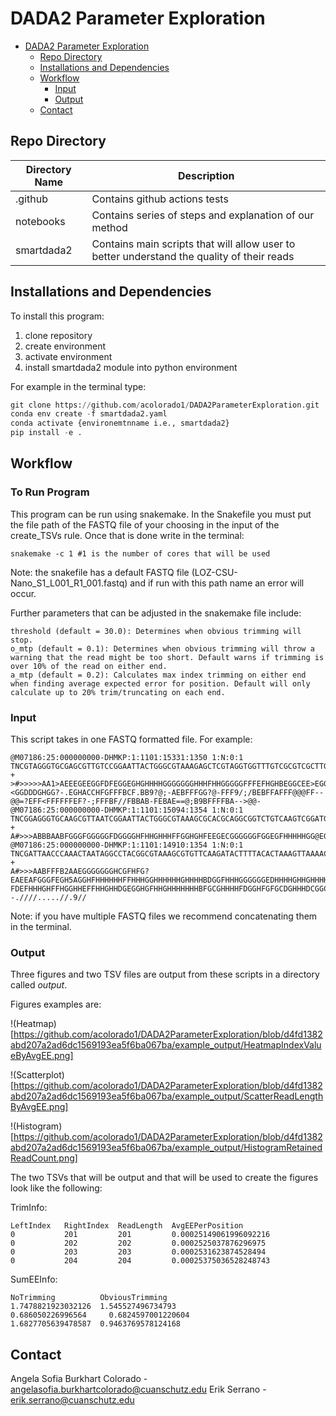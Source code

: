 # DADA2 Parameter Exploration
- [DADA2 Parameter Exploration](#dada2-parameter-exploration)
  - [Repo Directory](#repo-directory)
  - [Installations and Dependencies](#installations-and-dependencies)
  - [Workflow](#workflow)
    - [Input](#input)
    - [Output](#output)
  - [Contact](#contact)

## Repo Directory
|Directory Name|Description|
|---------------|-----------|
|.github| Contains github actions tests|
|notebooks| Contains series of steps and explanation of our method|
|smartdada2| Contains main scripts that will allow user to better understand the quality of their reads|

## Installations and Dependencies

To install this program: 

1. clone repository 
2. create environment 
3. activate environment 
4. install smartdada2 module into python environment 

For example in the terminal type: 

```python 
git clone https://github.com/acolorado1/DADA2ParameterExploration.git
conda env create -f smartdada2.yaml
conda activate {environemtnname i.e., smartdada2}
pip install -e .
```

## Workflow 

### To Run Program

This program can be run using snakemake. In the Snakefile you must put the file path of the FASTQ file of your choosing in the input of the create_TSVs rule. Once that is done write in the terminal: 

```
snakemake -c 1 #1 is the number of cores that will be used
```

Note: the snakefile has a default FASTQ file (LOZ-CSU-Nano_S1_L001_R1_001.fastq) and if run with this path name an error will occur. 

Further parameters that can be adjusted in the snakemake file include: 

```
threshold (default = 30.0): Determines when obvious trimming will stop.
o_mtp (default = 0.1): Determines when obvious trimming will throw a warning that the read might be too short. Default warns if trimming is over 10% of the read on either end. 
a_mtp (default = 0.2): Calculates max index trimming on either end when finding average expected error for position. Default will only calculate up to 20% trim/truncating on each end. 
```

### Input 

This script takes in one FASTQ formatted file. For example: 

```
@M07186:25:000000000-DHMKP:1:1101:15331:1350 1:N:0:1
TNCGTAGGGTGCGAGCGTTGTCCGGAATTACTGGGCGTAAAGAGCTCGTAGGTGGTTTGTCGCGTCGCTTGTGAAAGCCCGGGGCTTAACTCCGGGTCTGCAGGCGATACGGGCATAACTTGAGTGCTGTAGGGGAGACTGGAATTCCTGGTGTAGCGGTGGAATGCGCAGATATCAGGAGGAACACCGATGGCGAAGGCAGGTCTCTGGGCAGTAACTGACGCTGAGGAGCGAAAGCATGGGGAGCGAAC
+
>#>>>>>AA1>AEEEGEEGGFDFEGGEGHGHHHHGGGGGGGHHHFHHGGGGGFFFEFHGHBEGGCEE>EGGHHBBF1GGHGGGGGGHGHFHDHGGCBCGCGFH0EC/CGCGCGCGHEFCGHHGC=<GGDDDGHGG?-.EGHACCHFGFFFBCF.BB9?@;-AEBFFFGG?@-FFF9/;/BEBFFAFFF@@@FF--@@=?EFF<FFFFFFEF?-;FFFBF//FBBAB-FEBAE==@;B9BFFFFBA-->@@-
@M07186:25:000000000-DHMKP:1:1101:15094:1354 1:N:0:1
TNCGGAGGGTGCAAGCGTTAATCGGAATTACTGGGCGTAAAGCGCACGCAGGCGGTCTGTCAAGTCGGATGTGAAATCCCCGGGCTCAACCTGGGAACTGCATTCGAAACTGGCAGGCTAGAGTCTTGTAGAGGGGGGTAGAATTCCAGGTGTAGCGGTGAAATGCGTAGAGATCTGGAGGAATACCGGTGGCGAAGGCGGCCCCCTGGACAAAGACTGACGCTCAGGTGCGAAAGCGTGGGGAGCAAACA
+
A#>>>ABBBAABFGGGFGGGGGFDGGGGHFHHGHHHFFGGHGHFEEGECGGGGGGFGGEGFHHHHHGG@EGFGHFHHHHHGGGGGGHHFGHHHHGHHGHFHHHHHHHEE@GHHHHGGGHGHFGHHHHGHFHHHHGGGFFFFFFFFFFFFFFFFFFFFFFFFFFFFFFFFFFFFFFFFFFFFFFFFFFFFFFFFFFACDFAFFDAFFFFFFFFFFFFFFFFFFDDDDFFFFBFDDCFFFFFFFFFFFFFFFF
@M07186:25:000000000-DHMKP:1:1101:14910:1354 1:N:0:1
TNCGATTAACCCAAACTAATAGGCCTACGGCGTAAAGCGTGTTCAAGATACTTTTACACTAAAGTTAAAACTTAACTAAGCCGTAAAAAGCTACAGTTATCATAAAATAAACCACGAAAGTGACTTTATAATAATCTGACTACACGATAGCTAAGACCCAAACTGGGATTAGAAACCCCTGTAGTCCGGCTGGCTGACTATCTCGTATGCCGTCTTCTGCTTGAAAAAAAAAAAATAGACGTGCTAGGTAT
+
A#>>>AABFFFB2AAEGGGGGGGHCGFHFG?EAEEAFGGGFEGH5AGGHFHHHHHHFFHHHGGHHHHHHGHHHHBDGGFHHHGGGGGGEDHHHHGHHGHHHHHFGEFGGFFFFFEFGGEF?FDEFHHHGHFFHGGHHEFFHHGHHDGEGGHGFHHGHHHHHHHBFGCGHHHHFDGGHFGFGCDGHHHDCGGCCABEGGHHH0CGHGGG/FGGG@FFGGGGFEFFB0CFBB<-;--.////.....//.9//
```

Note: if you have multiple FASTQ files we recommend concatenating them in the terminal. 

### Output 

Three figures and two TSV files are output from these scripts in a directory called *output*. 

Figures examples are: 

!(Heatmap)[https://github.com/acolorado1/DADA2ParameterExploration/blob/d4fd1382abd207a2ad6dc1569193ea5f6ba067ba/example_output/HeatmapIndexValueByAvgEE.png]

!(Scatterplot)[https://github.com/acolorado1/DADA2ParameterExploration/blob/d4fd1382abd207a2ad6dc1569193ea5f6ba067ba/example_output/ScatterReadLengthByAvgEE.png]

!(Histogram)[https://github.com/acolorado1/DADA2ParameterExploration/blob/d4fd1382abd207a2ad6dc1569193ea5f6ba067ba/example_output/HistogramRetainedReadCount.png]

The two TSVs that will be output and that will be used to create the figures look like the following: 

TrimInfo:

```
LeftIndex	RightIndex	ReadLength	AvgEEPerPosition
0	        201	        201	        0.00025149061996092216
0	        202	        202	        0.0002525037876296975
0	        203	        203	        0.0002531623874528494
0	        204	        204	        0.00025375036528248743
```

SumEEInfo: 

```
NoTrimming	        ObviousTrimming
1.7478821923032126	1.545527496734793
0.686050226996564	  0.6824597001220604
1.6827705639478587	0.9463769578124168
```

## Contact 

Angela Sofia Burkhart Colorado - angelasofia.burkhartcolorado@cuanschutz.edu
Erik Serrano - erik.serrano@cuanschutz.edu

